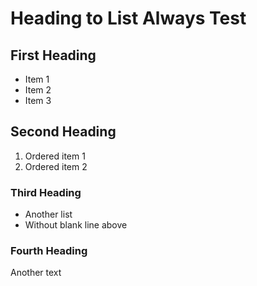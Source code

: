 # Heading to List Always Test

## First Heading
- Item 1
- Item 2
- Item 3

## Second Heading
1. Ordered item 1
2. Ordered item 2

### Third Heading
- Another list
- Without blank line above

### Fourth Heading
Another text
